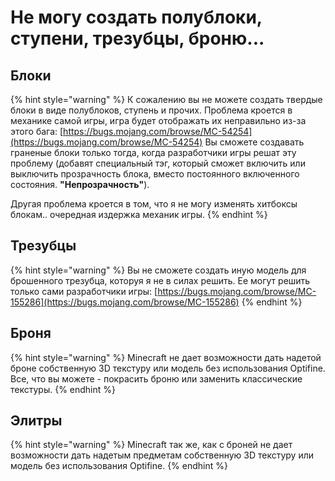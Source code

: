 # Не могу создать полублоки, ступени, трезубцы, броню...

## Блоки

{% hint style="warning" %}
К сожалению вы не можете создать твердые блоки в виде полублоков, ступень и прочих. Проблема кроется в механике самой игры, игра будет отображать их неправильно из-за этого бага: [https://bugs.mojang.com/browse/MC-54254](https://bugs.mojang.com/browse/MC-54254) Вы сможете создавать граненые блоки только тогда, когда разработчики игры решат эту проблему \(добавят специальный тэг, который сможет включить или выключить прозрачность блока, вместо постоянного включенного состояния. **"Непрозрачность"**\).

Другая проблема кроется в том, что я не могу изменять хитбоксы блокам.. очередная издержка механик игры.
{% endhint %}

## Трезубцы

{% hint style="warning" %}
Вы не сможете создать иную модель для брошенного трезубца, которуя я не в силах решить. Ее могут решить только сами разработчики игры: [https://bugs.mojang.com/browse/MC-155286](https://bugs.mojang.com/browse/MC-155286)
{% endhint %}

## Броня

{% hint style="warning" %}
Minecraft не дает возможности дать надетой броне собственную 3D текстуру или модель без использования Optifine.  
Все, что вы можете - покрасить броню или заменить классические текстуры.
{% endhint %}

## Элитры

{% hint style="warning" %}
Minecraft так же, как с броней не дает возможности дать надетым предметам собственную 3D текстуру или модель без использования Optifine.
{% endhint %}

